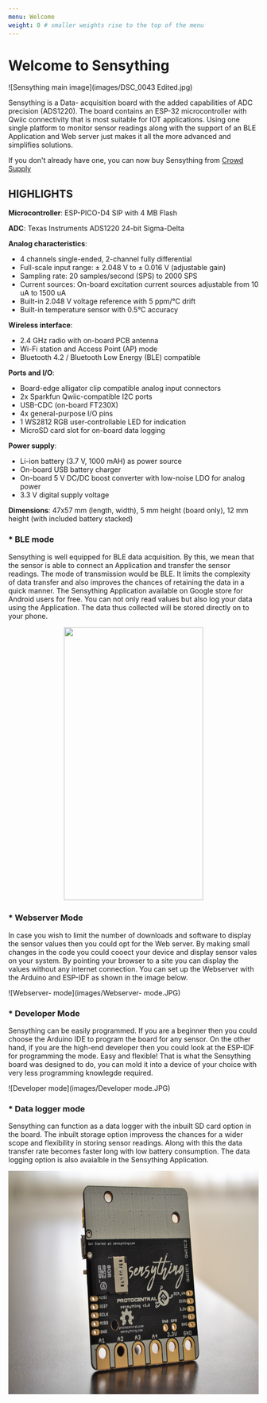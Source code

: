 ```yaml
---
menu: Welcome
weight: 0 # smaller weights rise to the top of the menu
---
```


# Welcome to Sensything

![Sensything main image](images/DSC_0043 Edited.jpg)

Sensything is a Data- acquisition board with the added capabilities of ADC precision (ADS1220). The board contains an ESP-32 microcontroller with Qwiic connectivity that is most suitable for IOT applications. Using one single platform to monitor sensor readings along with the support of an BLE Application and Web server just makes it all the more advanced and simplifies solutions.

If you don't already have one, you can now buy Sensything from [Crowd Supply](https://www.crowdsupply.com/protocentral/sensything)

## HIGHLIGHTS

**Microcontroller**: ESP-PICO-D4 SIP with 4 MB Flash 

**ADC**: Texas Instruments ADS1220 24-bit Sigma-Delta

**Analog characteristics**:
* 4 channels single-ended, 2-channel fully differential
* Full-scale input range: ± 2.048 V to ± 0.016 V (adjustable gain)
* Sampling rate: 20 samples/second (SPS) to 2000 SPS
* Current sources: On-board excitation current sources adjustable from 10 uA to 1500 uA
* Built-in 2.048 V voltage reference with 5 ppm/°C drift
* Built-in temperature sensor with 0.5°C accuracy

**Wireless interface**:
* 2.4 GHz radio with on-board PCB antenna
* Wi-Fi station and Access Point (AP) mode
* Bluetooth 4.2 / Bluetooth Low Energy (BLE) compatible

**Ports and I/O**:
* Board-edge alligator clip compatible analog input connectors
* 2x Sparkfun Qwiic-compatible I2C ports
* USB-CDC (on-board FT230X)
* 4x general-purpose I/O pins
* 1 WS2812 RGB user-controllable LED for indication
* MicroSD card slot for on-board data logging

**Power supply**:
* Li-ion battery (3.7 V, 1000 mAH) as power source
* On-board USB battery charger
* On-board 5 V DC/DC boost converter with low-noise LDO for analog power
* 3.3 V digital supply voltage

**Dimensions**: 47x57 mm (length, width), 5 mm height (board only), 12 mm height (with included battery stacked)


### * BLE mode 

Sensything is well equipped for BLE data acquisition. By this, we mean that the sensor is able to connect an Application and transfer the sensor readings. The mode of transmission would be BLE. It limits the complexity of data transfer and also improves the chances of retaining the data in a quick manner. The Sensything Application available on Google store for Android users for free. You can not only read values but also log your data using the Application. The data thus collected will be stored directly on to your phone.

 <p align="center">   <img width="280" height="550" src="images/sensything_app_2.png"> </p>
 
### * Webserver Mode

In case you wish to limit the number of downloads and software to display the sensor values then you could opt for the Web server. By making small changes in the code you could cooect your device and display sensor vales on your system. By pointing your browser to a site you can display the values without any internet connection. You can set up the Webserver with the Arduino and ESP-IDF as shown in the image below.

![Webserver- mode](images/Webserver- mode.JPG)

### * Developer Mode

Sensything can be easily programmed. If you are a beginner then you could choose the Arduino IDE to program the board for any sensor. On the other hand, if you are the high-end developer then you could look at the ESP-IDF for programming the mode. Easy and flexible! That is what the Sensything board was designed to do, you can mold it into a device of your choice with very less programming knowlegde required.

![Developer mode](images/Developer mode.JPG)

### * Data logger mode

Sensything can function as a data logger with the inbuilt SD card option in the board. The inbuilt storage option improvess the chances for a wider scope and flexibility in storing sensor readings. Along with this the data transfer rate becomes faster long with low battery consumption. The data logging option is also avaialble in the Sensything Application.

 <p align="center">   <img width="650" height="450" src="images/DSC_0137- Data log.jpg"> </p>
   



